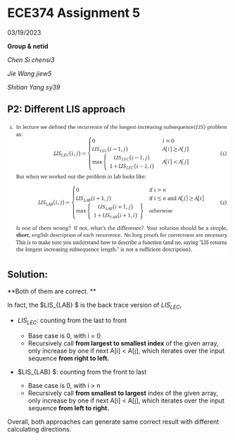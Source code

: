 # ECE374 Assignment 5

03/19/2023

**Group & netid**

*Chen Si         chensi3*

*Jie Wang        jiew5*

*Shitian Yang     sy39*

## P2: Different LIS approach

![image-20230318194611511](./ECE374_Assignment_5_P2.assets/image-20230318194611511.png)

## Solution:

**Both of them are correct. **

In fact, the $LIS_{LAB} $ is the back trace version of $LIS_{LEC}$, 

-  $LIS_{LEC}$: counting from the last to front
   -  Base case is 0, with i = 0
   -  Recursively call **from largest to smallest index** of the given array, only increase by one if next A[i]  < A[j], which iterates over the input sequence **from right to left.** 

-  $LIS_{LAB} $: counting from the front to last
   -  Base case is 0, with i > n
   -  Recursively call **from smallest to largest** index of the given array, only increase by one if next A[i]  < A[j], which iterates over the input sequence **from left to right.** 


Overall, both approaches can generate same correct result with different calculating directions. 
